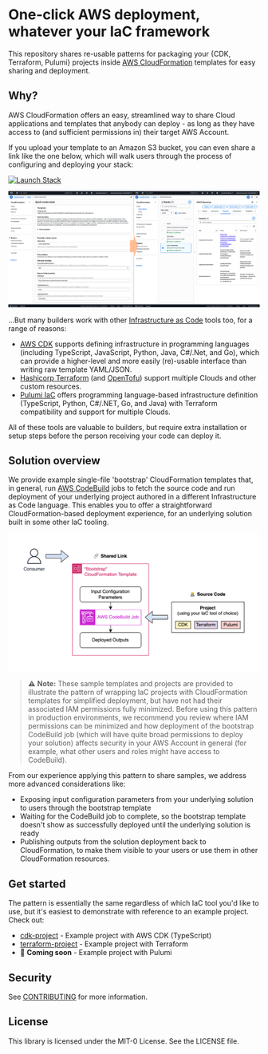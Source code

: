# One-click AWS deployment, whatever your IaC framework

This repository shares re-usable patterns for packaging your {CDK, Terraform, Pulumi} projects inside [AWS CloudFormation](https://docs.aws.amazon.com/AWSCloudFormation/latest/UserGuide/Welcome.html) templates for easy sharing and deployment.


## Why?

AWS CloudFormation offers an easy, streamlined way to share Cloud applications and templates that anybody can deploy - as long as they have access to (and sufficient permissions in) their target AWS Account.

If you upload your template to an Amazon S3 bucket, you can even share a link like the one below, which will walk users through the process of configuring and deploying your stack:

[![Launch Stack](https://s3.amazonaws.com/cloudformation-examples/cloudformation-launch-stack.png)](https://console.aws.amazon.com/cloudformation/home?#/stacks/create/review?templateURL=https://s3.amazonaws.com/ws-assets-prod-iad-r-iad-ed304a55c2ca1aee/e4a232b7-b0da-4153-b71e-82130a42c00a/cdk_cfn_bootstrap.yml&stackName=CDKCFnBootstrap "Launch Stack")

![](img/Create-Stack-Flow.png "Screenshots of AWS CloudFormation console showing user configuring 'bootstrap' stack, followed by successfully-deployed stacks including CDK Toolkit and published outputs from a CDK application.")

...But many builders work with other [Infrastructure as Code](https://aws.amazon.com/what-is/iac/) tools too, for a range of reasons:

- [AWS CDK](https://docs.aws.amazon.com/cdk/v2/guide/home.html) supports defining infrastructure in programming languages (including TypeScript, JavaScript, Python, Java, C#/.Net, and Go), which can provide a higher-level and more easily (re)-usable interface than writing raw template YAML/JSON.
- [Hashicorp Terraform](https://developer.hashicorp.com/terraform) (and [OpenTofu](https://opentofu.org/)) support multiple Clouds and other custom resources.
- [Pulumi IaC](https://www.pulumi.com/product/infrastructure-as-code/) offers programming language-based infrastructure definition (TypeScript, Python, C#/.NET, Go, and Java) with Terraform compatibility and support for multiple Clouds.

All of these tools are valuable to builders, but require extra installation or setup steps before the person receiving your code can deploy it.


## Solution overview

We provide example single-file 'bootstrap' CloudFormation templates that, in general, run [AWS CodeBuild](https://docs.aws.amazon.com/codebuild/latest/userguide/welcome.html) jobs to fetch the source code and run deployment of your underlying project authored in a different Infrastructure as Code language. This enables you to offer a straightforward CloudFormation-based deployment experience, for an underlying solution built in some other IaC tooling.

![](img/CloudFormation-Wrap-Flow.png "Flow diagram: End-user fetches CloudFormation template (which may have configurable parameters) whose deployment runs an AWS CodeBuild job, that fetches and runs deployment of your actual IaC project")

> ⚠️ **Note:** These sample templates and projects are provided to illustrate the pattern of wrapping IaC projects with CloudFormation templates for simplified deployment, but have not had their associated IAM permissions fully minimized. Before using this pattern in production environments, we recommend you review where IAM permissions can be minimized and how deployment of the bootstrap CodeBuild job (which will have quite broad permissions to deploy your solution) affects security in your AWS Account in general (for example, what other users and roles might have access to CodeBuild).

From our experience applying this pattern to share samples, we address more advanced considerations like:

- Exposing input configuration parameters from your underlying solution to users through the bootstrap template
- Waiting for the CodeBuild job to complete, so the bootstrap template doesn't show as successfully deployed until the underlying solution is ready
- Publishing outputs from the solution deployment back to CloudFormation, to make them visible to your users or use them in other CloudFormation resources.


## Get started

The pattern is essentially the same regardless of which IaC tool you'd like to use, but it's easiest to demonstrate with reference to an example project. Check out:

- [cdk-project](cdk-project/README.md) - Example project with AWS CDK (TypeScript)
- [terraform-project](terraform-project/README.md) - Example project with Terraform
- 👷 **Coming soon** - Example project with Pulumi



## Security

See [CONTRIBUTING](CONTRIBUTING.md#security-issue-notifications) for more information.


## License

This library is licensed under the MIT-0 License. See the LICENSE file.
